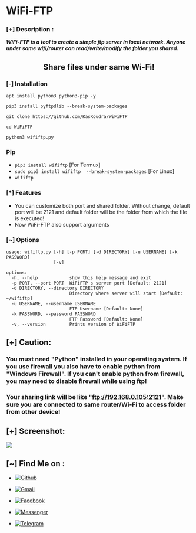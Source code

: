 # WiFi-FTP

### [+] Description :
***WiFi-FTP is a tool to create a simple ftp server in local network. Anyone under same wifi/router can read/write/modify the folder you shared.***
<h2 align="center">Share files under same Wi-Fi!</h2>

### [-] Installation

```apt install python3 python3-pip -y```

```pip3 install pyftpdlib --break-system-packages```

```git clone https://github.com/KasRoudra/WiFiFTP```

```cd WiFiFTP```

```python3 wififtp.py```

### Pip
 - `pip3 install wififtp` [For Termux]
 - `sudo pip3 install wififtp  --break-system-packages` [For Linux]
 - `wififtp`

### [*] Features
 - You can customize both port and shared folder. Without change, default port will be 2121 and default folder will be the folder from which the file is executed!
 - Now WiFi-FTP also support arguments 

### [~] Options
```
usage: wififtp.py [-h] [-p PORT] [-d DIRECTORY] [-u USERNAME] [-k PASSWORD]
                  [-v]

options:
  -h, --help            show this help message and exit
  -p PORT, --port PORT  WiFiFTP's server port [Default: 2121]
  -d DIRECTORY, --directory DIRECTORY
                        Directory where server will start [Default: ~/wififtp]
  -u USERNAME, --username USERNAME
                        FTP Username [Default: None]
  -k PASSWORD, --password PASSWORD
                        FTP Password [Default: None]
  -v, --version         Prints version of WiFiFTP

```
## [+] Caution:

### You must need "Python" installed in your operating system. If you use firewall you also have to enable python from "Windows Firewall". If you can't enable python from firewall, you may need to disable firewall while using ftp!
### Your sharing link will be like "ftp://192.168.0.105:2121". Make sure you are connected to same router/Wi-Fi to access folder from other device!
## [+] Screenshot:
<img src="https://github.com/KasRoudra/wififtp/blob/main/ss.jpg">

## [~] Find Me on :

- [![Github](https://img.shields.io/badge/Github-KasRoudra-green?style=for-the-badge&logo=github)](https://github.com/KasRoudra)

- [![Gmail](https://img.shields.io/badge/Gmail-KasRoudra-green?style=for-the-badge&logo=gmail)](mailto:kasroudrakrd@gmail.com)

- [![Facebook](https://img.shields.io/badge/Facebook-KasRoudra-green?style=for-the-badge&logo=facebook)](https://facebook.com/KasRoudra)

- [![Messenger](https://img.shields.io/badge/Messenger-KasRoudra-green?style=for-the-badge&logo=messenger)](https://m.me/KasRoudra)

- [![Telegram](https://img.shields.io/badge/Telegram-KasRoudra-indigo?style=for-the-badge&logo=telegram)](https://t.me/KasRoudra)
